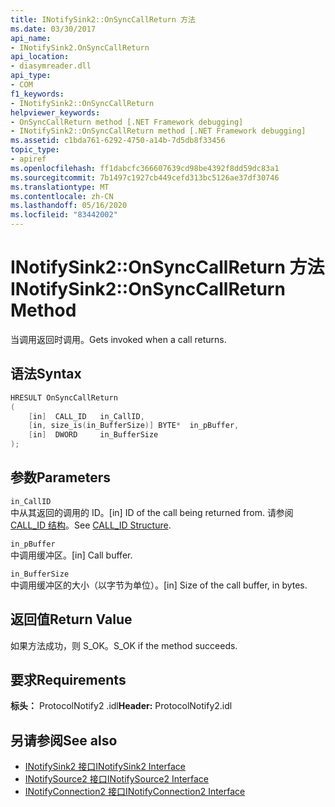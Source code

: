 ```yaml
---
title: INotifySink2::OnSyncCallReturn 方法
ms.date: 03/30/2017
api_name:
- INotifySink2.OnSyncCallReturn
api_location:
- diasymreader.dll
api_type:
- COM
f1_keywords:
- INotifySink2::OnSyncCallReturn
helpviewer_keywords:
- OnSyncCallReturn method [.NET Framework debugging]
- INotifySink2::OnSyncCallReturn method [.NET Framework debugging]
ms.assetid: c1bda761-6292-4750-a14b-7d5db8f33456
topic_type:
- apiref
ms.openlocfilehash: ff1dabcfc366607639cd98be4392f8dd59dc83a1
ms.sourcegitcommit: 7b1497c1927cb449cefd313bc5126ae37df30746
ms.translationtype: MT
ms.contentlocale: zh-CN
ms.lasthandoff: 05/16/2020
ms.locfileid: "83442002"
---
```

# <a name="inotifysink2onsynccallreturn-method"></a><span data-ttu-id="b5fbf-102">INotifySink2::OnSyncCallReturn 方法</span><span class="sxs-lookup"><span data-stu-id="b5fbf-102">INotifySink2::OnSyncCallReturn Method</span></span>
<span data-ttu-id="b5fbf-103">当调用返回时调用。</span><span class="sxs-lookup"><span data-stu-id="b5fbf-103">Gets invoked when a call returns.</span></span>  
  
## <a name="syntax"></a><span data-ttu-id="b5fbf-104">语法</span><span class="sxs-lookup"><span data-stu-id="b5fbf-104">Syntax</span></span>  
  
```cpp  
HRESULT OnSyncCallReturn  
(  
    [in]  CALL_ID   in_CallID,  
    [in, size_is(in_BufferSize)] BYTE*  in_pBuffer,  
    [in]  DWORD     in_BufferSize  
);  
```  
  
## <a name="parameters"></a><span data-ttu-id="b5fbf-105">参数</span><span class="sxs-lookup"><span data-stu-id="b5fbf-105">Parameters</span></span>  
 `in_CallID`  
 <span data-ttu-id="b5fbf-106">中从其返回的调用的 ID。</span><span class="sxs-lookup"><span data-stu-id="b5fbf-106">[in] ID of the call being returned from.</span></span> <span data-ttu-id="b5fbf-107">请参阅[CALL_ID 结构](call-id-structure.md)。</span><span class="sxs-lookup"><span data-stu-id="b5fbf-107">See [CALL_ID Structure](call-id-structure.md).</span></span>  
  
 `in_pBuffer`  
 <span data-ttu-id="b5fbf-108">中调用缓冲区。</span><span class="sxs-lookup"><span data-stu-id="b5fbf-108">[in] Call buffer.</span></span>  
  
 `in_BufferSize`  
 <span data-ttu-id="b5fbf-109">中调用缓冲区的大小（以字节为单位）。</span><span class="sxs-lookup"><span data-stu-id="b5fbf-109">[in] Size of the call buffer, in bytes.</span></span>  
  
## <a name="return-value"></a><span data-ttu-id="b5fbf-110">返回值</span><span class="sxs-lookup"><span data-stu-id="b5fbf-110">Return Value</span></span>  
 <span data-ttu-id="b5fbf-111">如果方法成功，则 S_OK。</span><span class="sxs-lookup"><span data-stu-id="b5fbf-111">S_OK if the method succeeds.</span></span>  
  
## <a name="requirements"></a><span data-ttu-id="b5fbf-112">要求</span><span class="sxs-lookup"><span data-stu-id="b5fbf-112">Requirements</span></span>  
 <span data-ttu-id="b5fbf-113">**标头：** ProtocolNotify2 .idl</span><span class="sxs-lookup"><span data-stu-id="b5fbf-113">**Header:** ProtocolNotify2.idl</span></span>  
  
## <a name="see-also"></a><span data-ttu-id="b5fbf-114">另请参阅</span><span class="sxs-lookup"><span data-stu-id="b5fbf-114">See also</span></span>

- [<span data-ttu-id="b5fbf-115">INotifySink2 接口</span><span class="sxs-lookup"><span data-stu-id="b5fbf-115">INotifySink2 Interface</span></span>](inotifysink2-interface.md)
- [<span data-ttu-id="b5fbf-116">INotifySource2 接口</span><span class="sxs-lookup"><span data-stu-id="b5fbf-116">INotifySource2 Interface</span></span>](inotifysource2-interface.md)
- [<span data-ttu-id="b5fbf-117">INotifyConnection2 接口</span><span class="sxs-lookup"><span data-stu-id="b5fbf-117">INotifyConnection2 Interface</span></span>](inotifyconnection2-interface.md)
